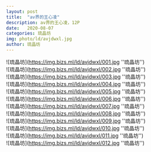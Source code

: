 ```yaml
---
layout: post
title:  "av界的王心凌"
description: av界的王心凌，12P
date:   2020-08-07
categories: 琉晶坊
img: photo/ld/avjdwxl.jpg
author: 琉晶坊
---
```



![琉晶坊](https://img.bizs.ml/ld/avjdwxl/001.jpg ''琉晶坊'') <br>
![琉晶坊](https://img.bizs.ml/ld/avjdwxl/002.jpg ''琉晶坊'') <br>
![琉晶坊](https://img.bizs.ml/ld/avjdwxl/003.jpg ''琉晶坊'') <br>
![琉晶坊](https://img.bizs.ml/ld/avjdwxl/004.jpg ''琉晶坊'') <br>
![琉晶坊](https://img.bizs.ml/ld/avjdwxl/005.jpg ''琉晶坊'') <br>
![琉晶坊](https://img.bizs.ml/ld/avjdwxl/006.jpg ''琉晶坊'') <br>
![琉晶坊](https://img.bizs.ml/ld/avjdwxl/007.jpg ''琉晶坊'') <br>
![琉晶坊](https://img.bizs.ml/ld/avjdwxl/008.jpg ''琉晶坊'') <br>
![琉晶坊](https://img.bizs.ml/ld/avjdwxl/009.jpg ''琉晶坊'') <br>
![琉晶坊](https://img.bizs.ml/ld/avjdwxl/010.jpg ''琉晶坊'') <br>
![琉晶坊](https://img.bizs.ml/ld/avjdwxl/011.jpg ''琉晶坊'') <br>
![琉晶坊](https://img.bizs.ml/ld/avjdwxl/012.jpg ''琉晶坊'') <br>
